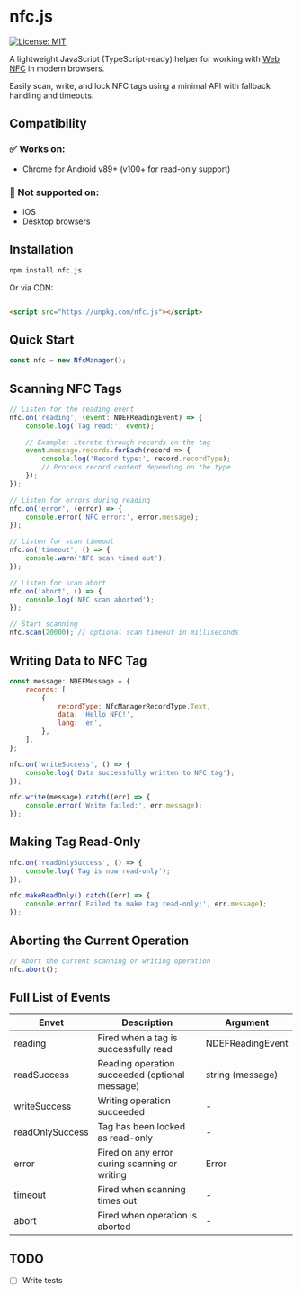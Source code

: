 # nfc.js

[![License: MIT](https://img.shields.io/badge/License-MIT-yellow.svg)](https://opensource.org/license/MIT)

A lightweight JavaScript (TypeScript-ready) helper for working
with [Web NFC](https://developer.mozilla.org/en-US/docs/Web/API/Web_NFC_API) in modern browsers.

Easily scan, write, and lock NFC tags using a minimal API with fallback handling and timeouts.

## Compatibility

### ✅ Works on:

- Chrome for Android v89+ (v100+ for read-only support)

### 🚫 Not supported on:

- iOS
- Desktop browsers

## Installation

```bash
npm install nfc.js
```

Or via CDN:

```html

<script src="https://unpkg.com/nfc.js"></script>
```

## Quick Start

```js
const nfc = new NfcManager();
```

## Scanning NFC Tags

```js
// Listen for the reading event
nfc.on('reading', (event: NDEFReadingEvent) => {
    console.log('Tag read:', event);

    // Example: iterate through records on the tag
    event.message.records.forEach(record => {
        console.log('Record type:', record.recordType);
        // Process record content depending on the type
    });
});

// Listen for errors during reading
nfc.on('error', (error) => {
    console.error('NFC error:', error.message);
});

// Listen for scan timeout
nfc.on('timeout', () => {
    console.warn('NFC scan timed out');
});

// Listen for scan abort
nfc.on('abort', () => {
    console.log('NFC scan aborted');
});

// Start scanning
nfc.scan(20000); // optional scan timeout in milliseconds
```

## Writing Data to NFC Tag

```js
const message: NDEFMessage = {
    records: [
        {
            recordType: NfcManagerRecordType.Text,
            data: 'Hello NFC!',
            lang: 'en',
        },
    ],
};

nfc.on('writeSuccess', () => {
    console.log('Data successfully written to NFC tag');
});

nfc.write(message).catch((err) => {
    console.error('Write failed:', err.message);
});
```

## Making Tag Read-Only

```js
nfc.on('readOnlySuccess', () => {
    console.log('Tag is now read-only');
});

nfc.makeReadOnly().catch((err) => {
    console.error('Failed to make tag read-only:', err.message);
});
```

## Aborting the Current Operation

```js
// Abort the current scanning or writing operation
nfc.abort();
```

## Full List of Events

| Envet           | Description                                    | Argument         |
|-----------------|------------------------------------------------|------------------|
| reading         | Fired when a tag is successfully read          | NDEFReadingEvent |
| readSuccess     | Reading operation succeeded (optional message) | string (message) |
| writeSuccess    | Writing operation succeeded                    | -                |
| readOnlySuccess | Tag has been locked as read-only               | -                |
| error           | Fired on any error during scanning or writing  | Error            |
| timeout         | Fired when scanning times out                  | -                |
| abort           | Fired when operation is aborted                | -                |

## TODO

- [ ] Write tests
